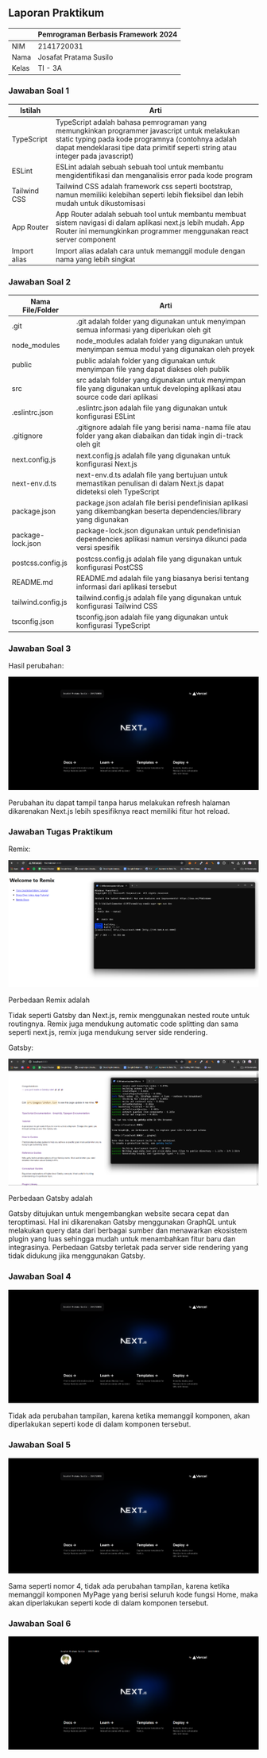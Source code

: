 ## Laporan Praktikum

|  | Pemrograman Berbasis Framework 2024 |
|--|--|
| NIM |  2141720031 |
| Nama |  Josafat Pratama Susilo |
| Kelas | TI - 3A |

### Jawaban Soal 1

| Istilah | Arti |
| -- | -- |
| TypeScript | TypeScript adalah bahasa pemrograman yang memungkinkan programmer javascript untuk melakukan static typing pada kode programnya (contohnya adalah dapat mendeklarasi tipe data primitif seperti string atau integer pada javascript) |
| ESLint | ESLint adalah sebuah sebuah tool untuk membantu mengidentifikasi dan menganalisis error pada kode program |
| Tailwind CSS | Tailwind CSS adalah framework css seperti bootstrap, namun memiliki kelebihan seperti lebih fleksibel dan lebih mudah untuk dikustomisasi |
| App Router | App Router adalah sebuah tool untuk membantu membuat sistem navigasi di dalam aplikasi next.js lebih mudah. App Router ini memungkinkan programmer menggunakan react server component |
| Import alias | Import alias adalah cara untuk memanggil module dengan nama yang lebih singkat |

### Jawaban Soal 2

| Nama File/Folder | Arti |
| -- | -- |
| .git | .git adalah folder yang digunakan untuk menyimpan semua informasi yang diperlukan oleh git |
| node_modules | node_modules adalah folder yang digunakan untuk menyimpan semua modul yang digunakan oleh proyek |
| public | public adalah folder yang digunakan untuk menyimpan file yang dapat diakses oleh publik |
| src | src adalah folder yang digunakan untuk menyimpan file yang digunakan untuk developing aplikasi atau source code dari aplikasi |
| .eslintrc.json | .eslintrc.json adalah file yang digunakan untuk konfigurasi ESLint |
| .gitignore | .gitignore adalah file yang berisi nama-nama file atau folder yang akan diabaikan dan tidak ingin di-track oleh git |
| next.config.js | next.config.js adalah file yang digunakan untuk konfigurasi Next.js |
| next-env.d.ts | next-env.d.ts adalah file yang bertujuan untuk memastikan penulisan di dalam Next.js dapat dideteksi oleh TypeScript |
| package.json | package.json adalah file berisi pendefinisian aplikasi yang dikembangkan beserta dependencies/library yang digunakan |
| package-lock.json | package-lock.json digunakan untuk pendefinisian dependencies aplikasi namun versinya dikunci pada versi spesifik |
| postcss.config.js | postcss.config.js adalah file yang digunakan untuk konfigurasi PostCSS |
| README.md | README.md adalah file yang biasanya berisi tentang informasi dari aplikasi tersebut |
| tailwind.config.js | tailwind.config.js adalah file yang digunakan untuk konfigurasi Tailwind CSS |
| tsconfig.json | tsconfig.json adalah file yang digunakan untuk konfigurasi TypeScript |

### Jawaban Soal 3

Hasil perubahan:

![Hasil perubahan](assets-report/01.png)

Perubahan itu dapat tampil tanpa harus melakukan refresh halaman dikarenakan Next.js lebih spesifiknya react memiliki fitur hot reload.

### Jawaban Tugas Praktikum

Remix:

![Remix](assets-report/remix.png)

Perbedaan Remix adalah

Tidak seperti Gatsby dan Next.js, remix menggunakan nested route untuk routingnya. Remix juga mendukung automatic code splitting dan sama seperti next.js, remix juga mendukung server side rendering.

Gatsby:

![Gatsby](assets-report/gatsby.png)

Perbedaan Gatsby adalah

Gatsby ditujukan untuk mengembangkan website secara cepat dan teroptimasi. Hal ini dikarenakan Gatsby menggunakan GraphQL untuk melakukan query data dari berbagai sumber dan menawarkan ekosistem plugin yang luas sehingga mudah untuk menambahkan fitur baru dan integrasinya. Perbedaan Gatsby terletak pada server side rendering yang tidak didukung jika menggunakan Gatsby.

### Jawaban Soal 4

![No 4](assets-report/04.png)

Tidak ada perubahan tampilan, karena ketika memanggil komponen, akan diperlakukan seperti kode di dalam komponen tersebut.

### Jawaban Soal 5

![No 5](assets-report/05.png)

Sama seperti nomor 4, tidak ada perubahan tampilan, karena ketika memanggil komponen MyPage yang berisi seluruh kode fungsi Home, maka akan diperlakukan seperti kode di dalam komponen tersebut.

### Jawaban Soal 6

![No 6](assets-report/06.png)